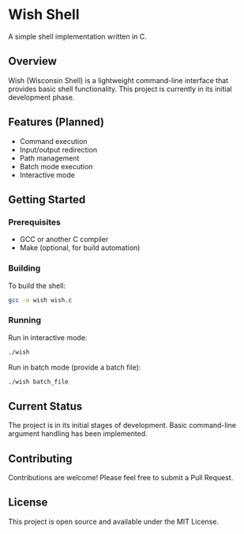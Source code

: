 # Wish Shell

A simple shell implementation written in C.

## Overview

Wish (Wisconsin Shell) is a lightweight command-line interface that provides basic shell functionality. This project is currently in its initial development phase.

## Features (Planned)

- Command execution
- Input/output redirection
- Path management
- Batch mode execution
- Interactive mode

## Getting Started

### Prerequisites

- GCC or another C compiler
- Make (optional, for build automation)

### Building

To build the shell:

```bash
gcc -o wish wish.c
```

### Running

Run in interactive mode:

```bash
./wish
```

Run in batch mode (provide a batch file):

```bash
./wish batch_file
```

## Current Status

The project is in its initial stages of development. Basic command-line argument handling has been implemented.

## Contributing

Contributions are welcome! Please feel free to submit a Pull Request.

## License

This project is open source and available under the MIT License.